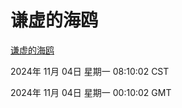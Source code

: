 # 谦虚的海鸥
[谦虚的海鸥](http://219.139.197.74:56308/qxdho/course/base/hotlink/index.php)

2024年 11月 04日 星期一 08:10:02 CST

2024年 11月 04日 星期一 00:10:02 GMT
